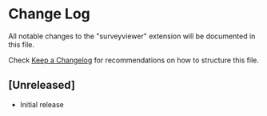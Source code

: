 # Change Log

All notable changes to the "surveyviewer" extension will be documented in this file.

Check [Keep a Changelog](http://keepachangelog.com/) for recommendations on how to structure this file.

## [Unreleased]

- Initial release